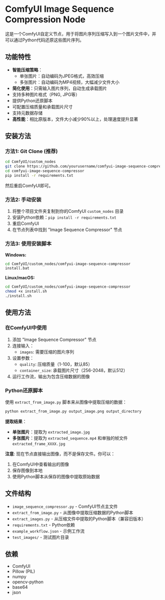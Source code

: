 # ComfyUI Image Sequence Compression Node

这是一个ComfyUI自定义节点，用于将图片序列压缩写入到一个图片文件中，并可以通过Python代码还原这些图片序列。

## 功能特性

- **智能压缩策略**：
  - 单张图片：自动编码为JPEG格式，高效压缩
  - 多张图片：自动编码为MP4视频，大幅减少文件大小
- **简化使用**：只需输入图片序列，自动生成承载图片
- 支持多种图片格式（PNG, JPG等）
- 提供Python还原脚本
- 可配置压缩质量和承载图片尺寸
- 支持元数据存储
- **高性能**：相比原版本，文件大小减少90%以上，处理速度提升显著

## 安装方法

### 方法1: Git Clone (推荐)

```bash
cd ComfyUI/custom_nodes
git clone https://github.com/yourusername/comfyui-image-sequence-compressor.git
cd comfyui-image-sequence-compressor
pip install -r requirements.txt
```

然后重启ComfyUI即可。

### 方法2: 手动安装

1. 将整个项目文件夹复制到你的ComfyUI `custom_nodes` 目录
2. 安装Python依赖：`pip install -r requirements.txt`
3. 重启ComfyUI
4. 在节点列表中找到 "Image Sequence Compressor" 节点

### 方法3: 使用安装脚本

**Windows:**
```bash
cd ComfyUI/custom_nodes/comfyui-image-sequence-compressor
install.bat
```

**Linux/macOS:**
```bash
cd ComfyUI/custom_nodes/comfyui-image-sequence-compressor
chmod +x install.sh
./install.sh
```

## 使用方法

### 在ComfyUI中使用

1. 添加 "Image Sequence Compressor" 节点
2. 连接输入：
   - `images`: 需要压缩的图片序列
3. 设置参数：
   - `quality`: 压缩质量（1-100，默认85）
   - `container_size`: 承载图片尺寸（256-2048，默认512）
4. 运行工作流，输出为包含压缩数据的图像

### Python还原脚本

使用 `extract_from_image.py` 脚本来从图像中提取压缩的数据：

```bash
python extract_from_image.py output_image.png output_directory
```

**提取结果**：
- **单张图片**：提取为 `extracted_image.jpg`
- **多张图片**：提取为 `extracted_sequence.mp4` 和单独的帧文件 `extracted_frame_XXXX.jpg`

**注意**: 现在节点直接输出图像，而不是保存文件。你可以：
1. 在ComfyUI中查看输出的图像
2. 保存图像到本地
3. 使用Python脚本从保存的图像中提取原始数据

## 文件结构

- `image_sequence_compressor.py` - ComfyUI节点主文件
- `extract_from_image.py` - 从图像中提取压缩数据的Python脚本
- `extract_images.py` - 从压缩文件中提取的Python脚本（兼容旧版本）
- `requirements.txt` - Python依赖
- `example_workflow.json` - 示例工作流
- `test_images/` - 测试图片目录

## 依赖

- ComfyUI
- Pillow (PIL)
- numpy
- opencv-python
- base64
- json
